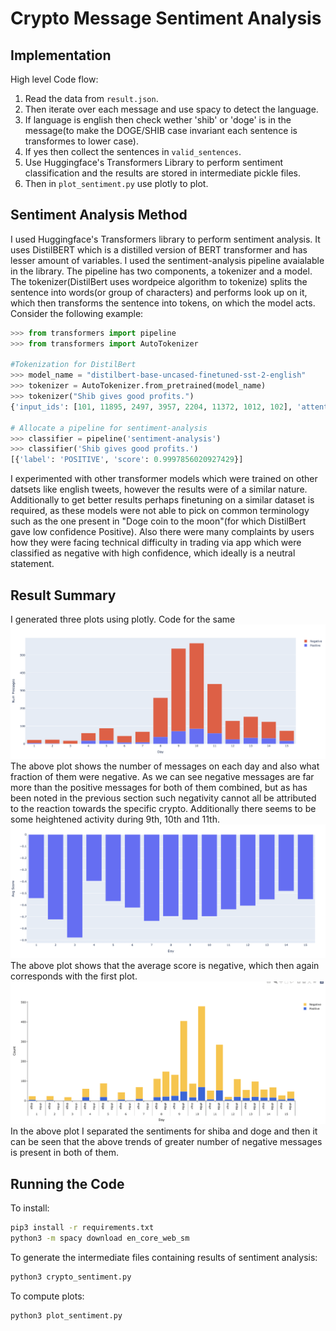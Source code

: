 # Crypto Message Sentiment Analysis

## Implementation

High level Code flow:
1. Read the data from `result.json`.
2. Then iterate over each message and use spacy to detect the language.
3. If language is english then check wether 'shib' or 'doge' is in the message(to make the DOGE/SHIB case invariant each sentence is transformes to lower case).
4. If yes then collect the sentences in `valid_sentences`.
5. Use Huggingface's Transformers Library to perform sentiment classification and the results are stored in intermediate pickle files.
6. Then in `plot_sentiment.py` use plotly to plot. 

## Sentiment Analysis Method

I used Huggingface's Transformers library to perform sentiment analysis. It uses DistilBERT which is a distilled version of BERT transformer and has lesser amount of variables. I used the sentiment-analysis pipeline avaialable in the library. The pipeline has two components, a tokenizer and a model. The tokenizer(DistilBert uses wordpeice algorithm to tokenize) splits the sentence into words(or group of characters) and performs look up on it, which then transforms the sentence into tokens, on which the model acts. Consider the following example:

```python
>>> from transformers import pipeline
>>> from transformers import AutoTokenizer

#Tokenization for DistilBert
>>> model_name = "distilbert-base-uncased-finetuned-sst-2-english"
>>> tokenizer = AutoTokenizer.from_pretrained(model_name)
>>> tokenizer("Shib gives good profits.")
{'input_ids': [101, 11895, 2497, 3957, 2204, 11372, 1012, 102], 'attention_mask': [1, 1, 1, 1, 1, 1, 1, 1]}

# Allocate a pipeline for sentiment-analysis
>>> classifier = pipeline('sentiment-analysis')
>>> classifier('Shib gives good profits.')
[{'label': 'POSITIVE', 'score': 0.9997856020927429}]
```

I experimented with other transformer models which were trained on other datsets like english tweets, however the results were of a similar nature. Additionally to get better results perhaps finetuning on a similar dataset is required, as these models were not able to pick on common terminology such as the one present in "Doge coin to the moon"(for which DistilBert gave low confidence Positive). Also there were many complaints by users how they were facing technical difficulty in trading via app which were classified as negative with high confidence, which ideally is a neutral statement.
## Result Summary

I generated three plots using plotly. Code for the same  
![](https://github.com/gauravnuti/Crypto_Message_Sentiment_Analysis/blob/master/Total_Messages.png?raw=True)
The above plot shows the number of messages on each day and also what fraction of them were negative. As we can see negative messages are far more than the positive messages for both of them combined, but as has been noted in the previous section such negativity cannot all be attributed to the reaction towards the specific crypto. Additionally there seems to be some heightened activity during 9th, 10th and 11th.
![](https://github.com/gauravnuti/Crypto_Message_Sentiment_Analysis/blob/master/Total_Avg_Score.png?raw=True)
The above plot shows that the average score is negative, which then again corresponds with the first plot. 
![](https://github.com/gauravnuti/Crypto_Message_Sentiment_Analysis/blob/master/Doge_vs_shiba_messages.png?raw=True)
In the above plot I separated the sentiments for shiba and doge and then it can be seen that the above trends of greater number of negative messages is present in both of them.

## Running the Code

To install:
```sh
pip3 install -r requirements.txt
python3 -m spacy download en_core_web_sm
```

To generate the intermediate files containing results of sentiment analysis:
```sh
python3 crypto_sentiment.py
```

To compute plots:
```sh
python3 plot_sentiment.py  
```

